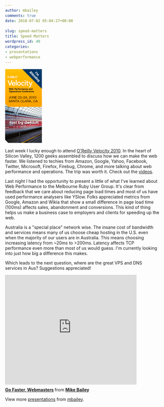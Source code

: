 ```yaml
---
author: mbailey
comments: true
date: 2010-07-02 05:04:27+00:00

slug: speed-matters
title: Speed Matters
wordpress_id: 40
categories:
- presentations
- webperformance
---
```


[![Velocity 2010](../images/2010-07-02-speed-matters/velocity2010_120x2401.gif)](http://en.oreilly.com/velocity2010)

Last week I lucky enough to attend [O'Reilly Velocity 2010](http://en.oreilly.com/velocity2010). In the heart of Silicon Valley, 1200 geeks assembled to discuss how we can make the web faster. We listened to techies from Amazon, Google, Yahoo, Facebook, Twitter, Microsoft, Firefox, Firebug, Chrome, and more talking about web performance and operations. The trip was worth it. Check out the [videos](http://www.youtube.com/view_play_list?p=D1D3B0B233F2AD66).

Last night I had the opportunity to present a little of what I've learned about
Web Performance to the Melbourne Ruby User Group. It's clear from feedback that
we care about reducing page load times and most of us have used performance
analysers like YSlow. Folks appreciated metrics from Google, Amazon and Wikia
that show a small difference in page load time (100ms) affects sales,
abandonment and conversions. This kind of thing helps us make a business case
to employers and clients for speeding up the web.

Australia is a "special place" network wise. The insane cost of bandwidth and
services means many of us choose cheap hosting in the U.S. even when the
majority of our users are in Australia. This means choosing increasing latency
from ~20ms to >200ms. Latency affects TCP performance even more than most of us
would guess. I'm currently looking into just how big a difference this makes.

Which leads to the next question, where are the great VPS and DNS services in
Aus? Suggestions appreciated!

<iframe src="http://www.slideshare.net/slideshow/embed_code/4663059" width="427" height="356" frameborder="0" marginwidth="0" marginheight="0" scrolling="no" style="border:1px solid #CCC;border-width:1px 1px 0;margin-bottom:5px" allowfullscreen> </iframe> <div style="margin-bottom:5px"> <strong> <a href="https://www.slideshare.net/mbailey/speed-matters-4663059" title="Go Faster, Webmasters" target="_blank">Go Faster, Webmasters</a> </strong> from <strong><a href="http://www.slideshare.net/mbailey" target="_blank">Mike Bailey</a></strong> </div>

View more [presentations](http://www.slideshare.net/) from [mbailey](http://www.slideshare.net/mbailey).
